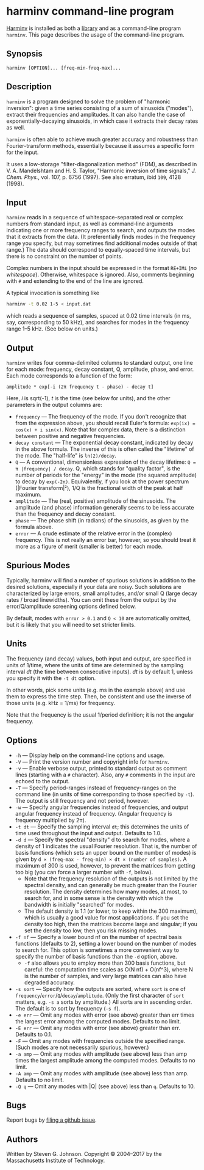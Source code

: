 # harminv command-line program

[Harminv](../README.md) is installed as both a [library](library.md)
and as a command-line program `harminv`.   This page
describes the usage of the command-line program.

## Synopsis

    harminv [OPTION]... [freq-min-freq-max]...

## Description

`harminv` is a program designed to solve the problem of "harmonic inversion": given a time series consisting of a sum of sinusoids ("modes"), extract their frequencies and amplitudes. It can also handle the case of exponentially-decaying sinusoids, in which case it extracts their decay rates as well.

`harminv` is often able to achieve much greater accuracy and robustness than Fourier-transform methods, essentially because it assumes a specific form for the input.

It uses a low-storage "filter-diagonalization method" (FDM), as described in V. A. Mandelshtam and H. S. Taylor, "Harmonic inversion of time signals," *J. Chem. Phys.*, vol. 107, p. 6756 (1997). See also erratum, ibid `109`, 4128 (1998).

## Input

`harminv` reads in a sequence of whitespace-separated real or complex numbers from standard input, as well as command-line arguments indicating one or more frequency ranges to search, and outputs the modes that it extracts from the data. (It preferentially finds modes in the frequency range you specify, but may sometimes find additional modes outside of that range.) The data should correspond to equally-spaced time intervals, but there is no constraint on the number of points.

Complex numbers in the input should be expressed in the format `RE+IMi` (*no whitespace*). Otherwise, whitespace is ignored. Also, comments beginning with `#` and extending to the end of the line are ignored.

A typical invocation is something like

```sh
harminv -t 0.02 1-5 < input.dat
```

which reads a sequence of samples, spaced at 0.02 time intervals (in ms, say, corresponding to 50 kHz), and searches for modes in the frequency range 1–5 kHz. (See below on units.)

## Output

`harminv` writes four comma-delimited columns to standard output, one line for each mode: frequency, decay constant, Q, amplitude, phase, and error. Each mode corresponds to a function of the form:

    amplitude * exp[-i (2π frequency t - phase) - decay t]

Here, *i* is sqrt(-1), *t* is the time (see below for units), and the other parameters in the output columns are:

 * `frequency` — The frequency of the mode. If you don't recognize that from the expression above, you should recall Euler's formula: `exp(ix) = cos(x) + i sin(x)`. Note that for complex data, there is a distinction between positive and negative frequencies.
 * `decay constant` — The exponential decay constant, indicated by decay in the above formula. The inverse of this is often called the "lifetime" of the mode. The "half-life" is `ln(2)/decay`.
 * `Q` — A conventional, dimensionless expression of the decay lifetime: `Q = π |frequency| / decay`. Q, which stands for "quality factor", is the number of periods for the "energy" in the mode (the squared amplitude) to decay by `exp(-2π)`. Equivalently, if you look at the power spectrum (|Fourier transform|²), 1/Q is the fractional width of the peak at half maximum.
 * `amplitude` — The (real, positive) amplitude of the sinusoids. The amplitude (and phase) information generally seems to be less accurate than the frequency and decay constant.
 * `phase` — The phase shift (in radians) of the sinusoids, as given by the formula above.
 * `error` — A crude estimate of the relative error in the (complex) frequency. This is not really an error bar, however, so you should treat it more as a figure of merit (smaller is better) for each mode.

## Spurious Modes

Typically, harminv will find a number of spurious solutions in addition to the desired solutions, especially if your data are noisy. Such solutions are characterized by large errors, small amplitudes, and/or small Q (large decay rates / broad linewidths). You can omit these from the output by the error/Q/amplitude screening options defined below.

By default, modes with `error > 0.1` and `Q < 10` are automatically omitted, but it is likely that you will need to set stricter limits.

## Units

The frequency (and decay) values, both input and output, are specified in units of 1/time, where the units of time are determined by the sampling interval *dt* (the time between consecutive inputs). *dt* is by default 1, unless you specify it with the `-t dt` option.

In other words, pick some units (e.g. ms in the example above) and use them to express the time step. Then, be consistent and use the inverse of those units (e.g. kHz = 1/ms) for frequency.

Note that the frequency is the usual 1/period definition; it is not the angular frequency.

## Options

 * `-h` — Display help on the command-line options and usage.
 * `-V` — Print the version number and copyright info for `harminv`.
 * `-v` — Enable verbose output, printed to standard output as comment lines (starting with a `#` character). Also, any `#` comments in the input are echoed to the output.
 * `-T` — Specify period-ranges instead of frequency-ranges on the command line (in units of time corresponding to those specified by `-t`). The output is still frequency and not period, however.
 * `-w` — Specify angular frequencies instead of frequencies, and output angular frequency instead of frequency. (Angular frequency is frequency multiplied by 2π).
 * `-t dt` — Specify the sampling interval `dt`; this determines the units of time used throughout the input and output. Defaults to 1.0.
 * `-d d` — Specify the spectral "density" d to search for modes, where a density of 1 indicates the usual Fourier resolution. That is, the number of basis functions (which sets an upper bound on the number of modes) is given by `d × (freq-max - freq-min) × dt × (number of samples)`. A maximum of 300 is used, however, to prevent the matrices from getting too big (you can force a larger number with `-f`, below).
   - Note that the frequency resolution of the outputs is not limited by the spectral density, and can generally be much greater than the Fourier resolution. The density determines how many modes, at most, to search for, and in some sense is the density with which the bandwidth is initially "searched" for modes.
   - The default density is 1.1 (or lower, to keep within the 300 maximum), which is usually a good value for most applications. If you set the density too high, then the matrices become large and singular; if you set the density too low, then you risk missing modes.
 * `-f nf` — Specify a lower bound nf on the number of spectral basis functions (defaults to 2), setting a lower bound on the number of modes to search for. This option is sometimes a more convenient way to specify the number of basis functions than the `-d` option, above.
   - `-f` also allows you to employ more than 300 basis functions, but careful: the computation time scales as O(N nf) + O(nf^3), where N is the number of samples, and very large matrices can also have degraded accuracy.
 * `-s sort` — Specify how the outputs are sorted, where `sort` is one of `frequency`/`error`/`Q`/`decay`/`amplitude`. (Only the first character of `sort` matters, e.g. `-s a` sorts by amplitude.) All sorts are in ascending order. The default is to sort by frequency (`-s f`).
 * `-e err` — Omit any modes with error (see above) greater than err times the largest error among the computed modes. Defaults to no limit.
 * `-E err` — Omit any modes with error (see above) greater than err. Defaults to 0.1.
 * `-F` — Omit any modes with frequencies outside the specified range. (Such modes are not necessarily spurious, however.)
 * `-a amp` — Omit any modes with amplitude (see above) less than amp times the largest amplitude among the computed modes. Defaults to no limit.
 * `-A amp` — Omit any modes with amplitude (see above) less than amp. Defaults to no limit.
 * `-Q q` — Omit any modes with |Q| (see above) less than `q`. Defaults to 10.

## Bugs

Report bugs by [filing a github issue](https://github.com/stevengj/harminv).

## Authors

Written by Steven G. Johnson. Copyright © 2004–2017 by the Massachusetts Institute of Technology.
